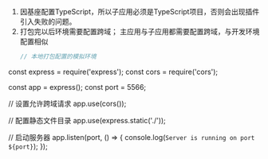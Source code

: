 1. 因基座配置TypeScript，所以子应用必须是TypeScript项目，否则会出现插件引入失败的问题。
2. 打包完以后环境需要配置跨域；
   主应用与子应用都需要配置跨域，与开发环境配置相似
   ```js
   // 本地打包配置的模拟环境
  const express = require('express');
  const cors = require('cors');

  const app = express();
  const port = 5566;

  // 设置允许跨域请求
  app.use(cors());

  // 配置静态文件目录
  app.use(express.static('./'));

  // 启动服务器
  app.listen(port, () => {
    console.log(`Server is running on port ${port}`);
  });
   ```